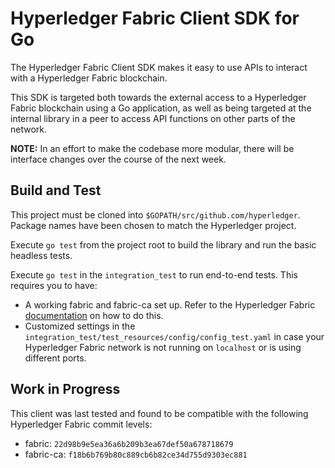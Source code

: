 # Hyperledger Fabric Client SDK for Go

The Hyperledger Fabric Client SDK makes it easy to use APIs to interact with a Hyperledger Fabric blockchain.

This SDK is targeted both towards the external access to a Hyperledger Fabric blockchain using a Go application, as well as being targeted at the internal library in a peer to access API functions on other parts of the network.

**NOTE:** In an effort to make the codebase more modular, there will be interface changes over the course of the next week.

## Build and Test

This project must be cloned into `$GOPATH/src/github.com/hyperledger`. Package names have been chosen to match the Hyperledger project.

Execute `go test` from the project root to build the library and run the basic headless tests.

Execute `go test` in the `integration_test` to run end-to-end tests. This requires you to have:
- A working fabric and fabric-ca set up. Refer to the Hyperledger Fabric [documentation](https://github.com/hyperledger/fabric) on how to do this.
- Customized settings in the `integration_test/test_resources/config/config_test.yaml` in case your Hyperledger Fabric network is not running on `localhost` or is using different ports.

## Work in Progress

This client was last tested and found to be compatible with the following Hyperledger Fabric commit levels:
- fabric: `22d98b9e5ea36a6b209b3ea67def50a678718679`
- fabric-ca: `f18b6b769b80c889cb6b82ce34d755d9303ec881`

